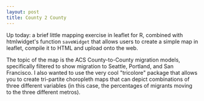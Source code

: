 ```yaml
---
layout: post
title: County 2 County
---
```


Up today: a brief little mapping exercise in leaflet for R, combined with htmlwidget's function `saveWidget` that allows users to create a simple map in leaflet, compile it to HTML and upload onto the web.

The topic of the map is the ACS County-to-County migration models, specifically filtered to show migration to Seattle, Portland, and San Francisco. I also wanted to use the very cool "tricolore" package that allows you to create tri-partite choropleth maps that can depict combinations of three different variables (in this case, the percentages of migrants moving to the three different metros).

 <iframe frameborder=0 style="min-width: 200px; width: 60%; height: 460px;" scrolling="no" seamless="seamless" srcdoc='<html><body><style type="text/css">.gist .gist-data { height: 400px; }</style><script src="https://github.com/jdsher/jdsher.github.io/blob/master/c2c_map.html"></script></body></html>'></iframe>
